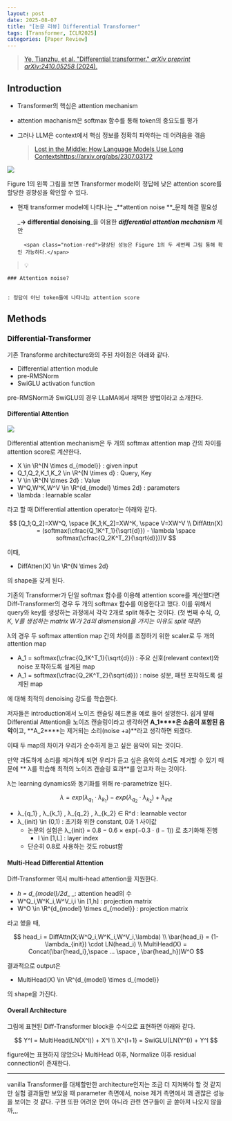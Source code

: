 ```yaml
---
layout: post
date: 2025-08-07
title: "[논문 리뷰] Differential Transformer"
tags: [Transformer, ICLR2025]
categories: [Paper Review]
---
```


> [Ye, Tianzhu, et al. "Differential transformer." ](https://arxiv.org/abs/2410.05258)[_arXiv preprint arXiv:2410.05258_](https://arxiv.org/abs/2410.05258)[ (2024).](https://arxiv.org/abs/2410.05258)



## Introduction

- Transformer의 핵심은 attention mechanism
- attention machanism은 softmax 함수를 통해 token의 중요도를 평가
- 그러나 LLM은 context에서 핵심 정보를 정확히 파악하는 데 어려움을 겪음

	> [Lost in the Middle: How Language Models Use Long Contextshttps://arxiv.org/abs/2307.03172](https://arxiv.org/abs/2307.03172)


![](https://prod-files-secure.s3.us-west-2.amazonaws.com/542b861c-36a8-4051-84e5-8804b6728dba/9083ea56-691a-4752-ae26-47f403431ac8/image.png?X-Amz-Algorithm=AWS4-HMAC-SHA256&X-Amz-Content-Sha256=UNSIGNED-PAYLOAD&X-Amz-Credential=ASIAZI2LB466Y3TN7KZ5%2F20251009%2Fus-west-2%2Fs3%2Faws4_request&X-Amz-Date=20251009T152339Z&X-Amz-Expires=3600&X-Amz-Security-Token=IQoJb3JpZ2luX2VjED8aCXVzLXdlc3QtMiJGMEQCIB0dfCdCoBSdmxWr%2FBwxYB5WonbKCGtdvQdP7GYBkYkfAiAepMAObmQnUWsoQdVQW2pst%2FrGL7bfodYLkMCQQdCIFyqIBAjY%2F%2F%2F%2F%2F%2F%2F%2F%2F%2F8BEAAaDDYzNzQyMzE4MzgwNSIMkYIo7CG%2BT6zDYTEOKtwD6Cru9aR6aKBu0yNjW48x%2BWzV9lua%2FYapuKYJ%2FqdiQF7cL5idybGgOdp7GT0zIRhitAr0ndIQ7hzIFE%2BPR%2Buve%2FRb90y%2F3irP8BWX6TYiH%2BeizNPM5z%2FhgEK71QbqFtiu57lM0I95S0OGGr%2Be5P9yWtIyCU3bBgVLKDBcFA6qtPFdOJmQED6z62LlYviGEX%2B8YXkqc%2F2DafBXipV15O6skCzFxMrzKS4i57MJ8%2FR%2BEqN28%2BUDqHqBsjo3dC3tRxT5IkjdD5RjdHTC5IXZi9%2FLxSfIC79eNCGuixTVvWJYXQwd6T14l89Ek85Dzejo3DUSbA6lQAlsk5T5xjsoRJp0kN0dUkKzfofb2h4hO9cXhCpKgarhTGtpXaTDcyrG24XHRkQpLCKEVfwRTHqd4qrmpNXuA5mP%2BGXy%2FbJy51Gz1w41fnMGKb4qP1tI%2BLNLcazyYz0j7Fh%2B72GNs5uk4WDqeA2Ga51RQ21mEUDyu5OUg%2BEIXdm5IRnQPTzNMuv5YVzVIrOTKTkGzo2ClS6G6ytbe9TW9h5jzv6nT1h2dHDOR2m4ZaFHpLkHDHsOzewC%2BTnZZy7AEzkYBGpfixUVi6uwsFj2C0qvneaDZdPcYM3kOGqgyXumEeZSeZwwn2Ew5ZOfxwY6pgEEdJaA2OKyoYiKMxDCTi33M7%2BVwvCPCMEVZBQM4AU5IHygartiEOY2uAdBXdFTq2GEiKf54Oc1nf7%2F2zV8Li5hnkcWNTSvb%2FFsCtsOzMw6oFfHA2aZHqyRgfXBCJ5yO1oNrGsAiPo%2Bc44ixhbSPe5D9MxL1ynD2vbcRhdznCXqlRoJIc2kSi4FbP3JpG5hZQALhgmAgqOzV3ldK89tMrZL3hvhM%2BRa&X-Amz-Signature=3e9a6f07c7a49b52bdfb95350beba72e27b15a734cdd2fd8851c1cdb48cb1085&X-Amz-SignedHeaders=host&x-amz-checksum-mode=ENABLED&x-id=GetObject)


Figure 1의 왼쪽 그림을 보면 Transformer model이 정답에 낮은 attention score를 할당한 경향성을 확인할 수 있다.

- 현재 transformer model에 나타나는 _**attention noise **_문제 해결 필요성

	_**→ differential denoising**_을 이용한 _**differential attention mechanism**_ 제안


		<span class="notion-red">향상된 성능은 Figure 1의 두 세번째 그림 통해 확인 가능하다.</span>


> 💡 


	### Attention noise?


	: 정답이 아닌 token들에 나타나는 attention score



## Methods



### Differential-Transformer


기존 Transforme architecture와의 주된 차이점은 아래와 같다.

- Differential attention module
- pre-RMSNorm
- SwiGLU activation function

pre-RMSNorm과 SwiGLU의 경우 LLaMA에서 채택한 방법이라고 소개한다.



#### Differential Attention


![](https://prod-files-secure.s3.us-west-2.amazonaws.com/542b861c-36a8-4051-84e5-8804b6728dba/116d70b2-1963-4810-9167-f4c7d8a06e8f/image.png?X-Amz-Algorithm=AWS4-HMAC-SHA256&X-Amz-Content-Sha256=UNSIGNED-PAYLOAD&X-Amz-Credential=ASIAZI2LB466Y3TN7KZ5%2F20251009%2Fus-west-2%2Fs3%2Faws4_request&X-Amz-Date=20251009T152339Z&X-Amz-Expires=3600&X-Amz-Security-Token=IQoJb3JpZ2luX2VjED8aCXVzLXdlc3QtMiJGMEQCIB0dfCdCoBSdmxWr%2FBwxYB5WonbKCGtdvQdP7GYBkYkfAiAepMAObmQnUWsoQdVQW2pst%2FrGL7bfodYLkMCQQdCIFyqIBAjY%2F%2F%2F%2F%2F%2F%2F%2F%2F%2F8BEAAaDDYzNzQyMzE4MzgwNSIMkYIo7CG%2BT6zDYTEOKtwD6Cru9aR6aKBu0yNjW48x%2BWzV9lua%2FYapuKYJ%2FqdiQF7cL5idybGgOdp7GT0zIRhitAr0ndIQ7hzIFE%2BPR%2Buve%2FRb90y%2F3irP8BWX6TYiH%2BeizNPM5z%2FhgEK71QbqFtiu57lM0I95S0OGGr%2Be5P9yWtIyCU3bBgVLKDBcFA6qtPFdOJmQED6z62LlYviGEX%2B8YXkqc%2F2DafBXipV15O6skCzFxMrzKS4i57MJ8%2FR%2BEqN28%2BUDqHqBsjo3dC3tRxT5IkjdD5RjdHTC5IXZi9%2FLxSfIC79eNCGuixTVvWJYXQwd6T14l89Ek85Dzejo3DUSbA6lQAlsk5T5xjsoRJp0kN0dUkKzfofb2h4hO9cXhCpKgarhTGtpXaTDcyrG24XHRkQpLCKEVfwRTHqd4qrmpNXuA5mP%2BGXy%2FbJy51Gz1w41fnMGKb4qP1tI%2BLNLcazyYz0j7Fh%2B72GNs5uk4WDqeA2Ga51RQ21mEUDyu5OUg%2BEIXdm5IRnQPTzNMuv5YVzVIrOTKTkGzo2ClS6G6ytbe9TW9h5jzv6nT1h2dHDOR2m4ZaFHpLkHDHsOzewC%2BTnZZy7AEzkYBGpfixUVi6uwsFj2C0qvneaDZdPcYM3kOGqgyXumEeZSeZwwn2Ew5ZOfxwY6pgEEdJaA2OKyoYiKMxDCTi33M7%2BVwvCPCMEVZBQM4AU5IHygartiEOY2uAdBXdFTq2GEiKf54Oc1nf7%2F2zV8Li5hnkcWNTSvb%2FFsCtsOzMw6oFfHA2aZHqyRgfXBCJ5yO1oNrGsAiPo%2Bc44ixhbSPe5D9MxL1ynD2vbcRhdznCXqlRoJIc2kSi4FbP3JpG5hZQALhgmAgqOzV3ldK89tMrZL3hvhM%2BRa&X-Amz-Signature=e072f5830d220140eec26fcb7ecb356b005b6935541b95ab718ba480ae16f7df&X-Amz-SignedHeaders=host&x-amz-checksum-mode=ENABLED&x-id=GetObject)


Differential attention mechanism은 두 개의 softmax attention map 간의 차이를 attention score로 계산한다.

- X \in \R^{N \times d\_{model}} : given input
- Q\_1,Q\_2,K\_1,K\_2 \in \R^{N \times d} : Query, Key
- V \in \R^{N \times 2d} : Value
- W^Q,W^K,W^V \in \R^{d\_{model} \times 2d} : parameters
- \lambda : learnable scalar

라고 할 때 Differential attention operator는 아래와 같다.


$$
[Q_1;Q_2]=XW^Q, \space [K_1;K_2]=XW^K, \space V=XW^V \\
DiffAttn(X) = (softmax(\cfrac{Q_1K^T_1}{\sqrt{d}}) - \lambda \space softmax(\cfrac{Q_2K^T_2}{\sqrt{d}}))V
$$


이때,

- DiffAtten(X) \in \R^{N \times 2d}

의 shape을 갖게 된다.


기존의 Transformer가 단일 softmax 함수를 이용해 attention score를 계산했다면 Diff-Transformer의 경우 두 개의 softmax 함수를 이용한다고 했다. 이를 위해서 query와 key를 생성하는 과정에서 각각 2개로 split 해주는 것이다. <span class="notion-red">(첫 번째 수식, </span><span class="notion-red">_Q, K, V를 생성하는 matrix W가 2d의 dismension을 가지는 이유도 split 때문_</span><span class="notion-red">)</span>


 λ의 경우 두 softmax attention map 간의 차이를 조정하기 위한 scaler로 두 개의 attention map

- A\_1 = softmax(\cfrac{Q\_1K^T\_1}{\sqrt{d}}) : 주요 신호(relevant context)와 noise 포착하도록 설계된 map
- A\_1 = softmax(\cfrac{Q\_2K^T\_2}{\sqrt{d}}) : noise 성분, 패턴 포착하도록 설계된 map 

에 대해 최적의 denoising 강도를 학습한다.


저자들은 introduction에서 노이즈 캔슬링 헤드폰을 예로 들어 설명한다. 쉽게 말해 Differential Attention을 노이즈 캔슬링이라고 생각하면 **A\_1****은 소음이 포함된 음악**이고, **A\_2****는 제거되는 소리(noise +a)**라고 생각하면 되겠다. 


이때 두 map의 차이가 우리가 순수하게 듣고 싶은 음악이 되는 것이다. 


만약 과도하게 소리를 제거하게 되면 우리가 듣고 싶은 음악의 소리도 제거할 수 있기 때문에 ** λ를 학습해 최적의 노이즈 캔슬링 효과**를 얻고자 하는 것이다.


λ는 learning dynamics와 동기화를 위해 re-parametrize 된다.


$$
\lambda = exp(\lambda_{q_1} \cdot \lambda_{k_1}) - exp(\lambda_{q_2} \cdot \lambda_{k_2}) + \lambda_{init}
$$

- λ\_{q\_1} , λ\_{k\_1} , λ\_{q\_2} , λ\_{k\_2} ∈ R^d : learnable vector
- λ\_{init} \in (0,1) : 초기화 위한 constant, 0과 1 사이값
	- 논문의 실험은 λ\_{init} = 0.8 − 0.6 × exp(−0.3 · (l − 1)) 로 초기화해 진행
		- l \in [1,L] : layer index
	- 단순히 0.8로 사용하는 것도 robust함


#### **Multi-Head Differential Attention**


Diff-Transformer 역시 multi-head attention을 지원한다.

- _h = d\_{model}/2d__ _: attention head의 수
- W^Q\_i,W^K\_i,W^V\_i,i \in [1,h] : projection matrix
- W^O \in \R^{d\_{model} \times d\_{model}} : projection matrix

라고 했을 때,


$$
head_i = DiffAttn(X;W^Q_i,W^K_i,W^V_i,\lambda) \\
\bar{head_i} = (1-\lambda_{init}) \cdot LN(head_i) \\
MultiHead(X) = Concat(\bar{head_i},\space ... \space , \bar{head_h})W^O
$$


결과적으로 output은

- MultiHead(X) \in \R^{d\_{model} \times d\_{model}}

의 shape을 가진다.



#### Overall Architecture


그림에 표현된 Diff-Transformer block을 수식으로 표현하면 아래와 같다.


$$
Y^l = MultiHead(LN(X^l)) + X^l \\
X^{l+1} = SwiGLU(LN(Y^l)) + Y^l
$$


figure에는 표현하지 않았으나 MultiHead 이후, Normalize 이후 residual connection이 존재한다.


---


vanilla Transformer를 대체할만한 architecture인지는 조금 더 지켜봐야 할 것 같지만 실험 결과들만 보았을 때 parameter 측면에서, noise 제거 측면에서 꽤 괜찮은 성능을 보이는 것 같다. 구현 또한 어려운 편이 아니라 관련 연구들이 곧 쏟아져 나오지 않을까,,,

